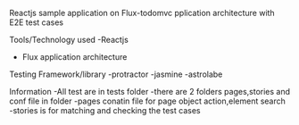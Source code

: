 ﻿Reactjs sample application on Flux-todomvc pplication architecture with E2E test cases

Tools/Technology used
 -Reactjs
 - Flux application architecture

Testing Framework/library
 -protractor
 -jasmine
 -astrolabe


Information
 -All test are in tests folder
 -there are 2 folders pages,stories and conf file in folder
 -pages conatin file for page object action,element search
 -stories is for matching and checking the test cases
